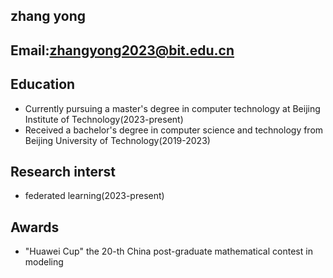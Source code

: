 

## **zhang yong** 
## **Email:zhangyong2023@bit.edu.cn** 
## Education
- Currently pursuing a master's degree in computer technology at Beijing Institute of Technology(2023-present)
- Received a bachelor's degree in computer science and technology from Beijing University of Technology(2019-2023)
## Research interst
- federated learning(2023-present)
## Awards
- "Huawei Cup" the 20-th China post-graduate mathematical contest in modeling
